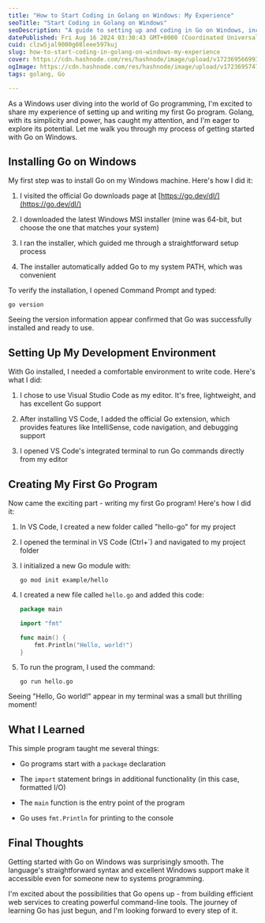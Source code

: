 ```yaml
---
title: "How to Start Coding in Golang on Windows: My Experience"
seoTitle: "Start Coding in Golang on Windows"
seoDescription: "A guide to setting up and coding in Go on Windows, including installation, environment setup, and writing a basic program"
datePublished: Fri Aug 16 2024 03:30:43 GMT+0000 (Coordinated Universal Time)
cuid: clzw5jal9000g08leee597kuj
slug: how-to-start-coding-in-golang-on-windows-my-experience
cover: https://cdn.hashnode.com/res/hashnode/image/upload/v1723695669936/fc629861-2246-4e11-aa75-eaf082bce5f3.png
ogImage: https://cdn.hashnode.com/res/hashnode/image/upload/v1723695747570/6604a3ae-97bf-4d77-9301-7a7f6e3ce0ea.png
tags: golang, Go

---
```


As a Windows user diving into the world of Go programming, I'm excited to share my experience of setting up and writing my first Go program. Golang, with its simplicity and power, has caught my attention, and I'm eager to explore its potential. Let me walk you through my process of getting started with Go on Windows.

## Installing Go on Windows

My first step was to install Go on my Windows machine. Here's how I did it:

1. I visited the official Go downloads page at [https://go.dev/dl/](https://go.dev/dl/)
    
2. I downloaded the latest Windows MSI installer (mine was 64-bit, but choose the one that matches your system)
    
3. I ran the installer, which guided me through a straightforward setup process
    
4. The installer automatically added Go to my system PATH, which was convenient
    

To verify the installation, I opened Command Prompt and typed:

```plaintext
go version
```

Seeing the version information appear confirmed that Go was successfully installed and ready to use.

## Setting Up My Development Environment

With Go installed, I needed a comfortable environment to write code. Here's what I did:

1. I chose to use Visual Studio Code as my editor. It's free, lightweight, and has excellent Go support
    
2. After installing VS Code, I added the official Go extension, which provides features like IntelliSense, code navigation, and debugging support
    
3. I opened VS Code's integrated terminal to run Go commands directly from my editor
    

## Creating My First Go Program

Now came the exciting part - writing my first Go program! Here's how I did it:

1. In VS Code, I created a new folder called "hello-go" for my project
    
2. I opened the terminal in VS Code (Ctrl+\`) and navigated to my project folder
    
3. I initialized a new Go module with:
    
    ```plaintext
    go mod init example/hello
    ```
    
4. I created a new file called `hello.go` and added this code:
    
    ```go
    package main
    
    import "fmt"
    
    func main() {
        fmt.Println("Hello, world!")
    }
    ```
    
5. To run the program, I used the command:
    
    ```plaintext
    go run hello.go
    ```
    

Seeing "Hello, Go world!" appear in my terminal was a small but thrilling moment!

## What I Learned

This simple program taught me several things:

* Go programs start with a `package` declaration
    
* The `import` statement brings in additional functionality (in this case, formatted I/O)
    
* The `main` function is the entry point of the program
    
* Go uses `fmt.Println` for printing to the console
    

## Final Thoughts

Getting started with Go on Windows was surprisingly smooth. The language's straightforward syntax and excellent Windows support make it accessible even for someone new to systems programming.

I'm excited about the possibilities that Go opens up - from building efficient web services to creating powerful command-line tools. The journey of learning Go has just begun, and I'm looking forward to every step of it.
